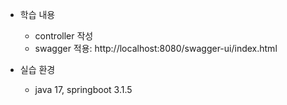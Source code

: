 * 학습 내용
  * controller 작성
  * swagger 적용: http://localhost:8080/swagger-ui/index.html


* 실습 환경
  * java 17, springboot 3.1.5 
